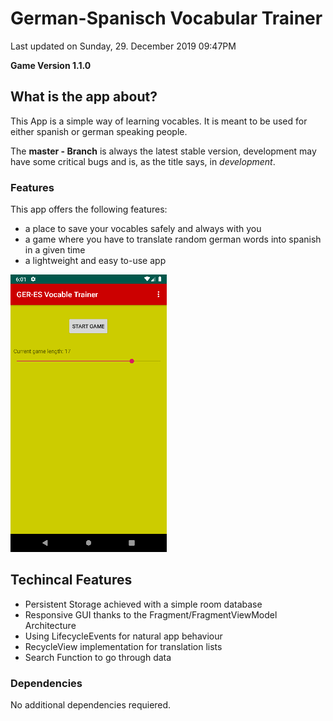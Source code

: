 # German-Spanisch Vocabular Trainer
Last updated on Sunday, 29. December 2019 09:47PM 
  
**Game Version 1.1.0**


## What is the app about?
This App is a simple way of learning vocables. It is meant to be used for either spanish or german speaking people.  

The **master - Branch** is always the latest stable version, development may have some critical bugs and is, as the title says, in *development*.


### Features
This app offers the following features:
- a place to save your vocables safely and always with you
- a game where you have to translate random german words into spanish in a given time
- a lightweight and easy to-use app

![Main Menu](pictures/main_menu_resized.png)

## Techincal Features
- Persistent Storage achieved with a simple room database
- Responsive GUI thanks to the Fragment/FragmentViewModel Architecture
- Using LifecycleEvents for natural app behaviour
- RecycleView implementation for translation lists
- Search Function to go through data

### Dependencies
No additional dependencies requiered.
 



